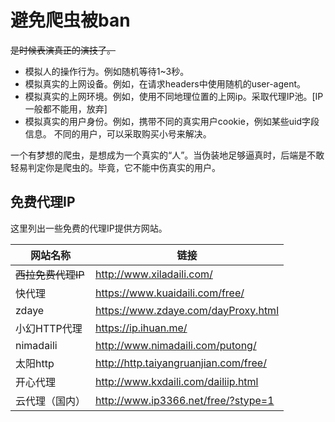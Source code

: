 # 避免爬虫被ban

~~是时候表演真正的演技了。~~

- 模拟人的操作行为。例如随机等待1~3秒。
- 模拟真实的上网设备。例如，在请求headers中使用随机的user-agent。
- 模拟真实的上网环境。例如，使用不同地理位置的上网ip。采取代理IP池。[IP一般都不能用，放弃]
- 模拟真实的用户身份。例如，携带不同的真实用户cookie，例如某些uid字段信息。 不同的用户，可以采取购买小号来解决。

一个有梦想的爬虫，是想成为一个真实的“人”。当伪装地足够逼真时，后端是不敢轻易判定你是爬虫的。毕竟，它不能中伤真实的用户。

## 免费代理IP

这里列出一些免费的代理IP提供方网站。

|网站名称|链接|
|---|---|
|~~西拉免费代理IP~~|http://www.xiladaili.com/|
|快代理|https://www.kuaidaili.com/free/|
|zdaye|https://www.zdaye.com/dayProxy.html|
|小幻HTTP代理|https://ip.ihuan.me/|
|nimadaili|http://www.nimadaili.com/putong/|
|太阳http|http://http.taiyangruanjian.com/free/|
|开心代理|http://www.kxdaili.com/dailiip.html|
|云代理（国内）|http://www.ip3366.net/free/?stype=1|